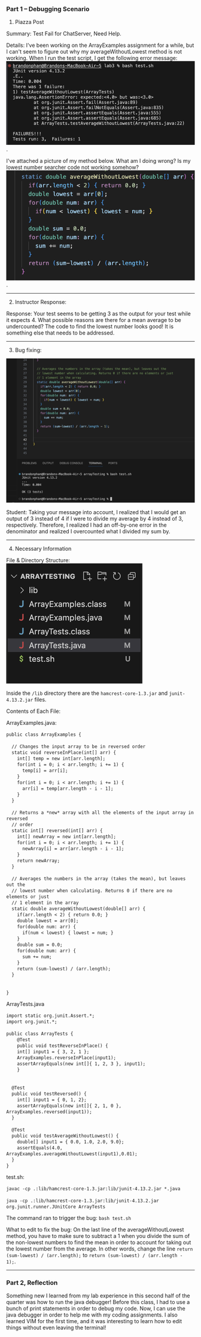 ### Part 1 – Debugging Scenario

1. Piazza Post

Summary: Test Fail for ChatServer, Need Help.

Details: I've been working on the ArrayExamples assignment for a while, but I can't seem to figure out why my averageWithoutLowest method is not working. 
When I run the test script, I get the following error message: ![image](student-symptom-report.png). 

I've attached a picture of my method below. What am I doing wrong? Is my lowest number searcher code not working somehow? ![image](buggy-code.png).

---

2. Instructor Response:

Response: Your test seems to be getting 3 as the output for your test while it expects 4. What possible reasons are there for a mean average to be undercounted? The code to find the lowest number looks good! It is something else that needs to be addressed. 

---

3. Bug fixing:

![image](fixed-code.png)

Student: Taking your message into account, I realized that I would get an output of 3 instead of 4 if I were to divide my average by 4 instead of 3, respectively. Therefore, I realized I had an off-by-one error in the denominator and realized I overcounted what I divided my sum by. 

---

4. Necessary Information

File & Directory Structure: ![image](file+directory_structure.png)

Inside the `/lib` directory there are the `hamcrest-core-1.3.jar` and `junit-4.13.2.jar` files.

Contents of Each File:

ArrayExamples.java:

```
public class ArrayExamples {

  // Changes the input array to be in reversed order
  static void reverseInPlace(int[] arr) {
    int[] temp = new int[arr.length];
    for(int i = 0; i < arr.length; i += 1) {
      temp[i] = arr[i];
    }
    for(int i = 0; i < arr.length; i += 1) {
      arr[i] = temp[arr.length - i - 1];
    }
  }

  // Returns a *new* array with all the elements of the input array in reversed
  // order
  static int[] reversed(int[] arr) {
    int[] newArray = new int[arr.length];
    for(int i = 0; i < arr.length; i += 1) {
      newArray[i] = arr[arr.length - i - 1];
    }
    return newArray;
  }

  // Averages the numbers in the array (takes the mean), but leaves out the
  // lowest number when calculating. Returns 0 if there are no elements or just
  // 1 element in the array
  static double averageWithoutLowest(double[] arr) {
    if(arr.length < 2) { return 0.0; }
    double lowest = arr[0];
    for(double num: arr) {
      if(num < lowest) { lowest = num; }
    }
    double sum = 0.0;
    for(double num: arr) {
      sum += num;
    }
    return (sum-lowest) / (arr.length);
  }


}
```

ArrayTests.java

```
import static org.junit.Assert.*;
import org.junit.*;

public class ArrayTests {
	@Test 
	public void testReverseInPlace() {
    int[] input1 = { 3, 2, 1 };
    ArrayExamples.reverseInPlace(input1);
    assertArrayEquals(new int[]{ 1, 2, 3 }, input1);
	}


  @Test
  public void testReversed() {
    int[] input1 = { 0, 1, 2};
    assertArrayEquals(new int[]{ 2, 1, 0 }, ArrayExamples.reversed(input1));
  }

  @Test
  public void testAverageWithoutLowest() {
    double[] input1 = { 0.0, 1.0, 2.0, 9.0};
    assertEquals(4.0, ArrayExamples.averageWithoutLowest(input1),0.01);
  }
}
```

test.sh:

```
javac -cp .:lib/hamcrest-core-1.3.jar:lib/junit-4.13.2.jar *.java

java -cp .:lib/hamcrest-core-1.3.jar:lib/junit-4.13.2.jar org.junit.runner.JUnitCore ArrayTests
```

The command ran to trigger the bug: `bash test.sh`

What to edit to fix the bug: On the last line of the averageWithoutLowest method, you have to make sure to subtract a 1 when you divide the sum of the non-lowest numbers to find the mean in order to account for taking out the lowest number from the average. In other words, change the line `return (sum-lowest) / (arr.length);` to `return (sum-lowest) / (arr.length - 1);`.

---

### Part 2, Reflection

Something new I learned from my lab experience in this second half of the quarter was how to run the java debugger! Before this class, I had to use a bunch of print statements in order to debug my code. Now, I can use the java debugger in order to help me with my coding assignments. I also learned VIM for the first time, and it was interesting to learn how to edit things without even leaving the terminal!
